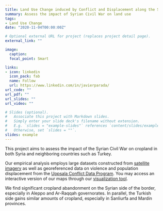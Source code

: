 ```yaml
---
title: Land Use Change induced by Conflict and Displacement along the Syria-Turkey border
summary: Assess the impact of Syrian Civil War on land use
tags:
- Land Use Change
date: "2020-11-04T00:00:00Z"

# Optional external URL for project (replaces project detail page).
external_link: ""

image:
  caption: 
  focal_point: Smart

links:
- icon: linkedin
  icon_pack: fab
  name: Follow
  url: https://www.linkedin.com/in/javierparada/
url_code: ""
url_pdf: ""
url_slides: ""
url_video: ""

# Slides (optional).
#   Associate this project with Markdown slides.
#   Simply enter your slide deck's filename without extension.
#   E.g. `slides = "example-slides"` references `content/slides/example-slides.md`.
#   Otherwise, set `slides = ""`.
slides: example
---
```


This project aims to assess the impact of the Syrian Civil War on cropland in both Syria and neighboring countries such as Turkey.

Our empirical analysis employs large datasets constructed from [satellite imagery](https://developers.google.com/earth-engine/datasets/catalog/MODIS_006_MCD12Q1#bands) as well as georeferenced data on violence and population displacement from the [Uppsala Conflict Data Program](https://ucdp.uu.se). You may access an interactive version of our maps through our [visualization tool](https://javierparada.github.io/). 

We find significant cropland abandonment on the Syrian side of the border, especially in Aleppo and Ar-Raqqah governorates. In parallel, the Turkish side gains similar amounts of cropland, especially in Sanliurfa and Mardin provinces.